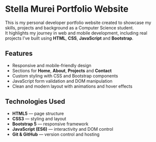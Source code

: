 # Stella Murei Portfolio Website

This is my personal developer portfolio website created to showcase my skills, projects and background as a Computer Science student.  
It highlights my journey in web and mobile development, including real projects I’ve built using **HTML**, **CSS**, **JavaScript** and **Bootstrap**.


##  Features

- Responsive and mobile-friendly design  
- Sections for **Home**, **About**, **Projects** and **Contact**  
- Custom styling with CSS and Bootstrap components  
- JavaScript form validation and DOM manipulation  
- Clean and modern layout with animations and hover effects  



## Technologies Used

- **HTML5** — page structure  
- **CSS3** — styling and layout  
- **Bootstrap 5** — responsive framework  
- **JavaScript (ES6)** — interactivity and DOM control  
- **Git & GitHub** — version control and hosting  



